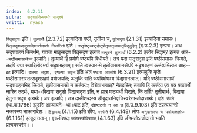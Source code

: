 ```yaml
---
index:  6.2.11
sutra:  सदृशप्रतिरूपयोः सादृश्ये
vritti:  nyasa
---
```


`पितृसदृशः` इति। `तुल्यार्थेः` (2.3.72) इत्यादिना षष्ठी, तृतीया च, `पूर्वसदृश` (2.1.31) इत्यादिना समासः। `पितृमातृशब्दावुणादिष्वन्तोदात्तौ निपातितौ` इति। `नप्तृनेष्टृत्वष्टृहोतृपोतृभातृजामातृपितृदुहितृ` (द.उ.2.3) इत्यत्र।
अथ सदृशग्रहणं किमर्थम्, यावता मातृसादृश पितृसदृश इत्यत्र `तत्पुरुषे तुल्यार्थं` (6.2.2) इत्येव सिद्धम्? इत्यत आह--`षष्ठीसमासार्थञ्च` इत्यादि। तुल्यार्थे हि प्रयोगे षष्ठ्यपि विधीयते। तत्र यदा मातृसदृश इति षष्ठीसमासः क्रियते, तदपि यथा स्यादित्येवमर्थं सदृशग्रहणम्। सति त्वस्यारम्भे तृतीयासमानसेऽपि सदृशग्रहणं कर्त्तव्यमित्यत आह--`इह` इत्यादि। `दास्याः सदृशः, वृषल्याः सदृस` इति अत्र `षष्ठ्या आक्रोशे` (6.3.21) इत्यलुकि कृते षष्ठीसमासस्तत्सदृशग्रहणं प्रयोजयति; अलुकि सति रूपविशेषस्य विद्यमानत्वात्। यदि षष्ठीसमासार्थं सदृशग्रहणमिह क्रियते, तृतीयासमासो न कर्तवयः; विशेषाभावात्? नैतदस्ति; तत्रापि हि कर्त्तव्य एव यत्र षष्ठ्यर्थे नास्ति तदर्थः, यथा--विद्यया सदृशो विद्यासदृश इति, न ह्यत्र षष्ठ्यर्थो विद्यते, किं तर्हि? तृतीयार्थः, विद्यया हेतुना सदृश इत्यर्थः। `अत्र` इत्यादि। तत्र दासीशब्दस्य ङीबुदात्तनिवृत्तिस्वरेणान्तोदात्तार्थः। `दशि सेवने` (धा.पा.1786) झ्र्दसि आप्यायने--धा।पाट इति, `दंशेष्टटनौ न आ च` (द.उ.9.103) इति टप्रत्ययान्तो नकारस्य चाकारादेशः। `टिड्ढाणञ्` (4.1.15) इति ङीप्, `यस्येति` (6.4.148) लोपः `अनुदात्तस्य च यत्रोदात्तलोपः` (6.1.161) इत्युदात्तत्वम्। वृषलीशब्दः `जातेरस्त्रीविषयात्` (4.1.63) इति ङीषन्तोऽन्तोदात्तो भवति प्रत्ययस्वरेण।।

